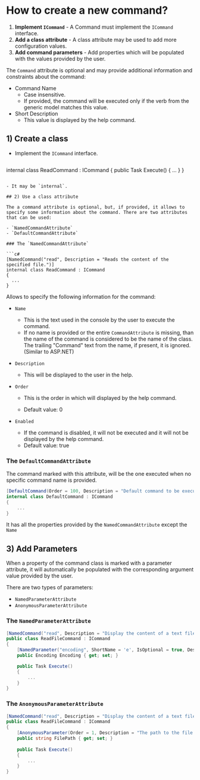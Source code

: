 # How to create a new command?

1. **Implement `ICommand`** - A Command must implement the `ICommand` interface.
2. **Add a class attribute** - A class attribute may be used to add more configuration values.
3. **Add command parameters** - Add properties which will be populated with the values provided by the user.

The `Command` attribute is optional and may provide additional information and constraints about the command:

- Command Name
  - Case insensitive.
  - If provided, the command will be executed only if the verb from the generic model matches this value.
- Short Description
  - This value is displayed by the help command.

## 1) Create a class

- Implement the `ICommand` interface.

  ```c#
internal class ReadCommand : ICommand
{
  	public Task Execute()
  	{
  		...
  	}
}
  ```

- It may be `internal`.

## 2) Use a class attribute

The a command attribute is optional, but, if provided, it allows to specify some information about the command. There are two attributes that can be used:

- `NamedCommandAttribute`
- `DefaultCommandAttribute`

### The `NamedCommandAttribute`

```c#
[NamedCommand("read", Description = "Reads the content of the specified file.")]
internal class ReadCommand : ICommand
{
	...
}
```

Allows to specify the following information for the command:

- `Name`
  - This is the text used in the console by the user to execute the command.
  - If no name is provided or the entire `CommandAttribute` is missing, than the name of the command is considered to be the name of the class. The trailing "Command" text from the name, if present, it is ignored. (Similar to ASP.NET)

- `Description`
  - This will be displayed to the user in the help.

- `Order`
  - This is the order in which will displayed by the help command.

  - Default value: 0

- `Enabled`
  - If the command is disabled, it will not be executed and it will not be displayed by the help command.
  - Default value: true


### The `DefaultCommandAttribute`

The command marked with this attribute, will be the one executed when no specific command name is provided.

```c#
[DefaultCommand(Order = 100, Description = "Default command to be executed when no command name is specified.")]
internal class DefaultCommand : ICommand
{
	...
}
```

It has all the properties provided by the `NamedCommandAttribute` except the `Name`

## 3) Add Parameters

When a property of the command class is marked with a parameter attribute, it will automatically be populated with the corresponding argument value provided by the user.

There are two types of parameters:

- `NamedParameterAttribute`
- `AnonymousParameterAttribute`

### The `NamedParameterAttribute`

```c#
[NamedCommand("read", Description = "Display the content of a text file.")]
public class ReadFileCommand : ICommand
{
    [NamedParameter("encoding", ShortName = 'e', IsOptional = true, Description = "Encoding to be used ...")]
    public Encoding Encoding { get; set; }

	public Task Execute()
	{
		...
	}
}
```

### The `AnonymousParameterAttribute`

```c#
[NamedCommand("read", Description = "Display the content of a text file.")]
public class ReadFileCommand : ICommand
{
    [AnonymousParameter(Order = 1, Description = "The path to the file that should be displayed.")]
    public string FilePath { get; set; }
    
	public Task Execute()
	{
		...
	}
}
```

### 
